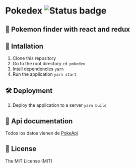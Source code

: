 # Pokedex ![Status badge](https://img.shields.io/badge/status-in%20progress-yellow)

## 🔎  Pokemon finder with react and redux

## 🚀 Intallation

1. Clone this repository
2. Go to the root directory
   `cd pokedex`
3. Intall dependencies
   `yarn`
4. Run the application
   `yarn start`

## 🛠 Deployment

1. Deploy the application to a server
   `yarn build`

## 🦀 Api documentation

Todos los datos vienen de [PokeApi](https://pokeapi.co/)

## 🧾 License

The MIT License (MIT)
